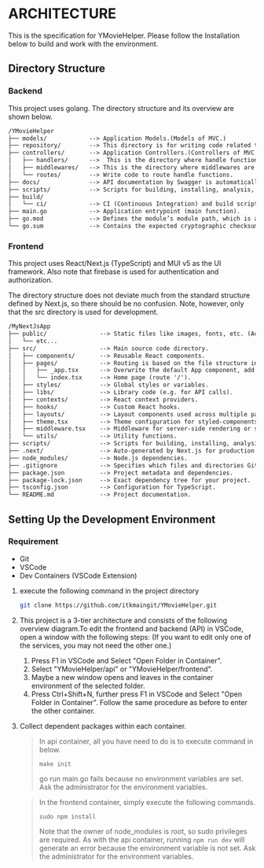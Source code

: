 # ARCHITECTURE

This is the specification for YMovieHelper. Please follow the Installation below to build and work with the environment.

## Directory Structure

### Backend

This project uses golang. The directory structure and its overview are shown below.

```:plain.txt
/YMovieHelper
├── models/            --> Application Models.(Models of MVC.)
├── repository/        --> This directory is for writing code related to the data store, such as connecting to the database, executing queries, etc.
├── controllers/       --> Application Controllers.(Controllers of MVC.)
│   ├── handlers/      -->  This is the directory where handle functions are written.
│   ├── middlewares/   --> This is the directory where middlewares are written.
│   └── routes/        --> Write code to route handle functions.
├── docs/              --> API documentation by Swagger is automatically generated from the comments. (The developer does not have to tinker with the internals.)
├── scripts/           --> Scripts for building, installing, analysis, etc.
├── build/
│   └── ci/            --> CI (Continuous Integration) and build scripts or configurations.
├── main.go            --> Application entrypoint (main function).
├── go.mod             --> Defines the module’s module path, which is also the import path used for the root directory.
└── go.sum             --> Contains the expected cryptographic checksums of the content of specific module versions.
```

### Frontend

This project uses React/Next.js (TypeScript) and MUI v5 as the UI framework. Also note that firebase is used for authentication and authorization.

The directory structure does not deviate much from the standard structure defined by Next.js, so there should be no confusion. Note, however, only that the src directory is used for development.

```:plain.txt
/MyNextJsApp
├── public/               --> Static files like images, fonts, etc. (Accessible from the browser)
│   └── etc...
├── src/                  --> Main source code directory.
│   ├── components/       --> Reusable React components.
│   ├── pages/            --> Routing is based on the file structure in this directory. Each file corresponds to a route.
│   │   ├── _app.tsx      --> Overwrite the default App component, add global styles, etc.
│   │   └── index.tsx     --> Home page (route '/').
│   ├── styles/           --> Global styles or variables.
│   ├── libs/             --> Library code (e.g. for API calls).
│   ├── contexts/         --> React context providers.
│   ├── hooks/            --> Custom React hooks.
│   ├── layouts/          --> Layout components used across multiple pages.
│   ├── theme.tsx         --> Theme configuration for styled-components or similar libraries.
│   ├── middleware.tsx    --> Middleware for server-side rendering or serverless functions.
│   └── utils/            --> Utility functions.
├── scripts/              --> Scripts for building, installing, analysis, etc.
├── .next/                --> Auto-generated by Next.js for production build.
├── node_modules/         --> Node.js dependencies.
├── .gitignore            --> Specifies which files and directories Git should ignore.
├── package.json          --> Project metadata and dependencies.
├── package-lock.json     --> Exact dependency tree for your project.
├── tsconfig.json         --> Configuration for TypeScript.
└── README.md             --> Project documentation.
```

## Setting Up the Development Environment

### Requirement

- Git
- VSCode
- Dev Containers (VSCode Extension)

1. execute the following command in the project directory

   ```bash
   git clone https://github.com/itkmaingit/YMovieHelper.git
   ```

2. This project is a 3-tier architecture and consists of the following overview diagram.To edit the frontend and backend (API) in VSCode, open a window with the following steps: (If you want to edit only one of the services, you may not need the other one.)

   1. Press F1 in VSCode and Select "Open Folder in Container".
   1. Select "YMovieHelper/api" or "YMovieHelper/frontend".
   1. Maybe a new window opens and leaves in the container environment of the selected folder.
   1. Press Ctrl+Shift+N, further press F1 in VSCode and Select "Open Folder in Container". Follow the same procedure as before to enter the other container.

3. Collect dependent packages within each container.

   > In api container, all you have need to do is to execute command in below.
   > ```
   > make init
   > ```
   > go run main.go fails because no environment variables are set. Ask the administrator for the environment variables.

   > In the frontend container, simply execute the following commands.
   > ```
   > sudo npm install
   > ```
   > Note that the owner of node_modules is root, so sudo privileges are required.
   > As with the api container, running `npm run dev` will generate an error because the environment variable is not set. Ask the administrator for the environment variables.
